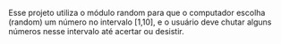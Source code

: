 Esse projeto utiliza o módulo random para que o computador escolha (random) um número no intervalo [1,10], e o usuário deve chutar alguns números nesse intervalo até acertar ou desistir.